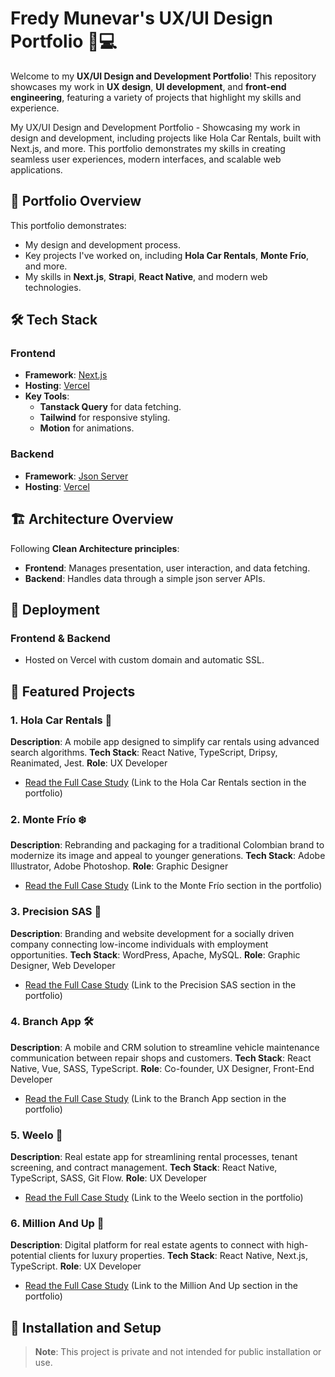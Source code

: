 # Fredy Munevar's UX/UI Design Portfolio 🎨💻

Welcome to my **UX/UI Design and Development Portfolio**! This repository showcases my work in **UX design**, **UI development**, and **front-end engineering**, featuring a variety of projects that highlight my skills and experience.

My UX/UI Design and Development Portfolio - Showcasing my work in design and development, including projects like Hola Car Rentals, built with Next.js, and more. This portfolio demonstrates my skills in creating seamless user experiences, modern interfaces, and scalable web applications.

## 🌟 Portfolio Overview

This portfolio demonstrates:

- My design and development process.
- Key projects I've worked on, including **Hola Car Rentals**, **Monte Frío**, and more.
- My skills in **Next.js**, **Strapi**, **React Native**, and modern web technologies.

## 🛠️ Tech Stack

### Frontend

- **Framework**: [Next.js](https://nextjs.org/)
- **Hosting**: [Vercel](https://vercel.com/)
- **Key Tools**:
  - **Tanstack Query** for data fetching.
  - **Tailwind** for responsive styling.
  - **Motion** for animations.

### Backend

- **Framework**: [Json Server](https://www.npmjs.com/package/json-server)
- **Hosting**: [Vercel](https://vercel.app/)

## 🏗️ Architecture Overview

Following **Clean Architecture principles**:

- **Frontend**: Manages presentation, user interaction, and data fetching.
- **Backend**: Handles data through a simple json server APIs.

## 🚀 Deployment

### Frontend & Backend

- Hosted on Vercel with custom domain and automatic SSL.

## 📂 Featured Projects

### 1. **Hola Car Rentals** 🚗

**Description**: A mobile app designed to simplify car rentals using advanced search algorithms.
**Tech Stack**: React Native, TypeScript, Dripsy, Reanimated, Jest.
**Role**: UX Developer

- [Read the Full Case Study](https://fredymunevar.com/en/projects/hola) (Link to the Hola Car Rentals section in the portfolio)

### 2. **Monte Frío** ❄️

**Description**: Rebranding and packaging for a traditional Colombian brand to modernize its image and appeal to younger generations.
**Tech Stack**: Adobe Illustrator, Adobe Photoshop.
**Role**: Graphic Designer

- [Read the Full Case Study](https://fredymunevar.com/en/projects/monte-frio) (Link to the Monte Frío section in the portfolio)

### 3. **Precision SAS** 💼

**Description**: Branding and website development for a socially driven company connecting low-income individuals with employment opportunities.
**Tech Stack**: WordPress, Apache, MySQL.
**Role**: Graphic Designer, Web Developer

- [Read the Full Case Study](https://fredymunevar.com/en/projects/precision) (Link to the Precision SAS section in the portfolio)

### 4. **Branch App** 🛠️

**Description**: A mobile and CRM solution to streamline vehicle maintenance communication between repair shops and customers.
**Tech Stack**: React Native, Vue, SASS, TypeScript.
**Role**: Co-founder, UX Designer, Front-End Developer

- [Read the Full Case Study](https://fredymunevar.com/en/projects/branch) (Link to the Branch App section in the portfolio)

### 5. **Weelo** 🏢

**Description**: Real estate app for streamlining rental processes, tenant screening, and contract management.
**Tech Stack**: React Native, TypeScript, SASS, Git Flow.
**Role**: UX Developer

- [Read the Full Case Study](https://fredymunevar.com/en/projects/weelo) (Link to the Weelo section in the portfolio)

### 6. **Million And Up** 💎

**Description**: Digital platform for real estate agents to connect with high-potential clients for luxury properties.
**Tech Stack**: React Native, Next.js, TypeScript.
**Role**: UX Developer

- [Read the Full Case Study](https://fredymunevar.com/en/projects/million) (Link to the Million And Up section in the portfolio)

## 🔧 Installation and Setup

> **Note**: This project is private and not intended for public installation or use.
